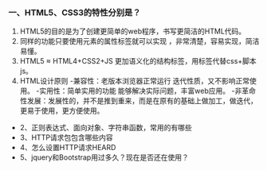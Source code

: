  ### 一、HTML5、CSS3的特性分别是？
1. HTML5的目的是为了创建更简单的web程序，书写更简洁的HTML代码。
2. 同样的功能只要使用元素的属性标签就可以实现 ，非常清楚，容易实现，简洁易懂。
3. HTML5 ≈ HTML4+CSS2+JS 更加语义化的结构标签，用标签代替css+脚本js。
4. HTML设计原则
   -兼容性：老版本浏览器正常运行 迭代性质，又不影响正常使用。
   -实用性：简单实用的功能 能够解决实际问题，丰富web应用。
   -非革命性发展：发展性的，并不是推到重来，而是在原有的基础上做加工，做迭代，更易于使用，更方便使用。
- 2、正则表达式、面向对象、字符串函数，常用的有哪些
- 3、HTTP请求包包含哪些内容
- 4、怎么设置HTTP请求HEARD
- 5、jquery和Bootstrap用过多久？现在是否还在使用？